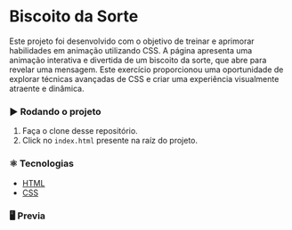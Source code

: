 # Biscoito da Sorte

Este projeto foi desenvolvido com o objetivo de treinar e aprimorar habilidades em animação utilizando CSS. A página apresenta uma animação interativa e divertida de um biscoito da sorte, que abre para revelar uma mensagem. Este exercício proporcionou uma oportunidade de explorar técnicas avançadas de CSS e criar uma experiência visualmente atraente e dinâmica.

### :arrow_forward: Rodando o projeto
1. Faça o clone desse repositório.
2. Click no `index.html` presente na raíz do projeto.


### :atom_symbol: Tecnologias 
* [HTML](https://developer.mozilla.org/pt-BR/docs/Web/HTML)
* [CSS](https://developer.mozilla.org/pt-BR/docs/Web/CSS)


### :desktop_computer: Previa
